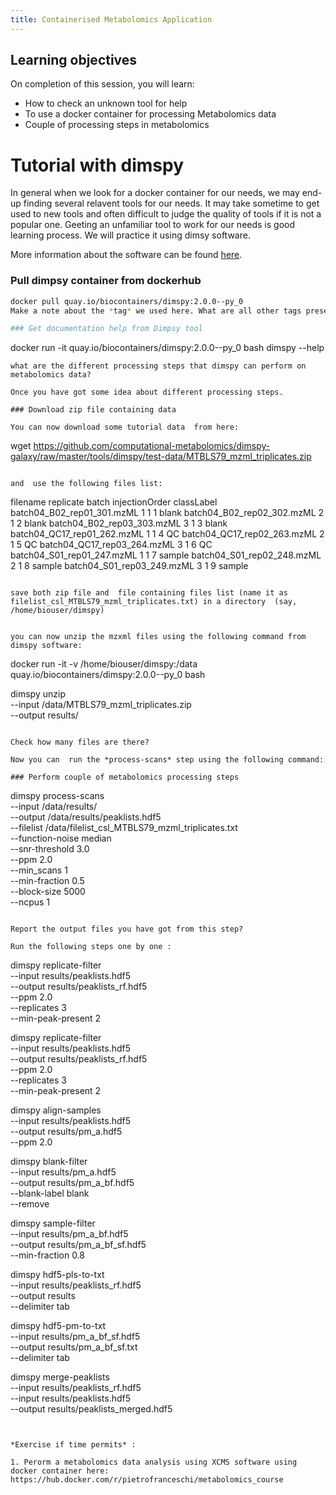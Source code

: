 ```yaml
---
title: Containerised Metabolomics Application
---
```

## Learning objectives
On completion of this session, you will learn:
- How to check an unknown tool for help
- To use a docker container for processing Metabolomics data
- Couple of processing steps in metabolomics


# Tutorial with dimspy 

In general when we look for a docker container for our needs, we may end-up finding several relavent tools for our needs. It may take sometime to  get used to new tools and often difficult to judge the quality of tools if it is not a popular one. Geeting an unfamiliar tool to work for our needs is good learning process. We will practice it using dimsy software.

More information about the software can be found [here](https://github.com/computational-metabolomics/dimspy).

### Pull dimpsy container from dockerhub

```bash
docker pull quay.io/biocontainers/dimspy:2.0.0--py_0
Make a note about the *tag* we used here. What are all other tags present in this software? ÷

### Get documentation help from Dimpsy tool

```
docker run -it quay.io/biocontainers/dimspy:2.0.0--py_0 bash
dimspy --help

```
what are the different processing steps that dimspy can perform on metabolomics data?

Once you have got some idea about different processing steps.

### Download zip file containing data

You can now download some tutorial data  from here:

```
wget https://github.com/computational-metabolomics/dimspy-galaxy/raw/master/tools/dimspy/test-data/MTBLS79_mzml_triplicates.zip
```

and  use the following files list:
```
filename	replicate	batch	injectionOrder	classLabel
batch04_B02_rep01_301.mzML	1	1	1	blank
batch04_B02_rep02_302.mzML	2	1	2	blank
batch04_B02_rep03_303.mzML	3	1	3	blank
batch04_QC17_rep01_262.mzML	1	1	4	QC
batch04_QC17_rep02_263.mzML	2	1	5	QC
batch04_QC17_rep03_264.mzML	3	1	6	QC
batch04_S01_rep01_247.mzML	1	1	7	sample
batch04_S01_rep02_248.mzML	2	1	8	sample
batch04_S01_rep03_249.mzML	3	1	9	sample

```

save both zip file and  file containing files list (name it as filelist_csl_MTBLS79_mzml_triplicates.txt) in a directory  (say, /home/biouser/dimspy)


you can now unzip the mzxml files using the following command from dimspy software:

```
docker run -it -v /home/biouser/dimspy:/data quay.io/biocontainers/dimspy:2.0.0--py_0 bash

dimspy unzip \
--input /data/MTBLS79_mzml_triplicates.zip \
--output results/
```

Check how many files are there?

Now you can  run the *process-scans* step using the following command:

### Perform couple of metabolomics processing steps

```
dimspy process-scans \
--input /data/results/ \
--output /data/results/peaklists.hdf5 \
--filelist /data/filelist_csl_MTBLS79_mzml_triplicates.txt \
--function-noise median \
--snr-threshold 3.0 \
--ppm 2.0 \
--min_scans 1 \
--min-fraction 0.5 \
--block-size 5000 \
--ncpus 1

```

Report the output files you have got from this step?

Run the following steps one by one :

```
dimspy replicate-filter \
--input results/peaklists.hdf5 \
--output results/peaklists_rf.hdf5 \
--ppm 2.0 \
--replicates 3 \
--min-peak-present 2

dimspy replicate-filter \
--input results/peaklists.hdf5 \
--output results/peaklists_rf.hdf5 \
--ppm 2.0 \
--replicates 3 \
--min-peak-present 2

dimspy align-samples \
--input results/peaklists.hdf5 \
--output results/pm_a.hdf5 \
--ppm 2.0

dimspy blank-filter \
--input results/pm_a.hdf5 \
--output results/pm_a_bf.hdf5 \
--blank-label blank \
--remove

dimspy sample-filter \
--input results/pm_a_bf.hdf5 \
--output results/pm_a_bf_sf.hdf5 \
--min-fraction 0.8

dimspy hdf5-pls-to-txt \
--input results/peaklists_rf.hdf5 \
--output results \
--delimiter tab

dimspy hdf5-pm-to-txt \
--input results/pm_a_bf_sf.hdf5 \
--output results/pm_a_bf_sf.txt \
--delimiter tab

dimspy merge-peaklists \
--input results/peaklists_rf.hdf5 \
--input results/peaklists.hdf5 \
--output results/peaklists_merged.hdf5

```


*Exercise if time permits* : 

1. Perorm a metabolomics data analysis using XCMS software using docker container here: https://hub.docker.com/r/pietrofranceschi/metabolomics_course
